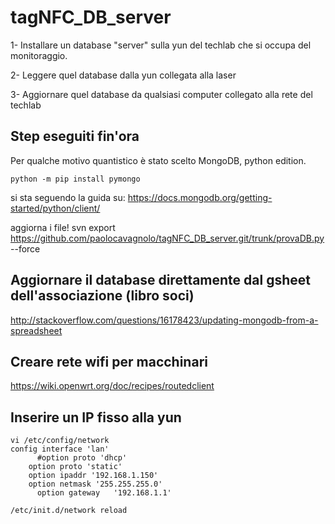 # tagNFC_DB_server


 1- Installare un database "server" sulla yun del techlab che si occupa del monitoraggio.

 2- Leggere quel database dalla yun collegata alla laser

 3- Aggiornare quel database da qualsiasi computer collegato alla rete del techlab


## Step eseguiti fin'ora

Per qualche motivo quantistico è stato scelto MongoDB, python edition.

    python -m pip install pymongo

si sta seguendo la guida su: https://docs.mongodb.org/getting-started/python/client/

aggiorna i file!
svn export https://github.com/paolocavagnolo/tagNFC_DB_server.git/trunk/provaDB.py --force



## Aggiornare il database direttamente dal gsheet dell'associazione (libro soci)

http://stackoverflow.com/questions/16178423/updating-mongodb-from-a-spreadsheet

## Creare rete wifi per macchinari

https://wiki.openwrt.org/doc/recipes/routedclient

## Inserire un IP fisso alla yun

    vi /etc/config/network
    config interface 'lan'
	      #option proto 'dhcp'
        option proto 'static'
        option ipaddr '192.168.1.150'
        option netmask '255.255.255.0'
	      option gateway   '192.168.1.1'

    /etc/init.d/network reload
